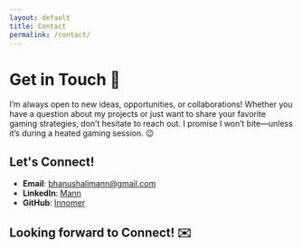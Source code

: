 ```yaml
---
layout: default
title: Contact
permalink: /contact/
---
```

# Get in Touch 🚀

I’m always open to new ideas, opportunities, or collaborations! Whether you have a question about my projects or just want to share your favorite gaming strategies, don’t hesitate to reach out. I promise I won’t bite—unless it’s during a heated gaming session. 😉

## Let's Connect!

- **Email**: [bhanushalimann@gmail.com](mailto:bhanushalimann@gmail.com)
- **LinkedIn**: [Mann](https://linkedin.com/in/innomer)
- **GitHub**: [Innomer](https://github.com/Innomer)

## Looking forward to Connect! ✉️